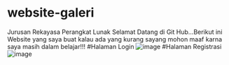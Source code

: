 # website-galeri
Jurusan Rekayasa Perangkat Lunak
Selamat Datang di Git Hub...Berikut ini Website yang saya buat kalau ada yang  kurang sayang mohon maaf karna saya masih dalam belajar!!!
#Halaman Login
![image](https://github.com/Audiferiza/website-galeri/assets/157564603/c7b197ac-5174-47da-8082-237c69cd4278)
#Halaman Registrasi
![image](https://github.com/Audiferiza/website-galeri/assets/157564603/a6dbc67e-1f65-4b22-a764-9386061204a9)




